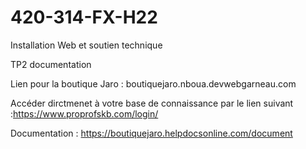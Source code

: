 # 420-314-FX-H22
Installation Web et soutien technique

TP2 documentation

Lien pour la boutique Jaro : boutiquejaro.nboua.devwebgarneau.com

Accéder dirctmenet à votre base de connaissance par le lien suivant :https://www.proprofskb.com/login/

Documentation : https://boutiquejaro.helpdocsonline.com/document
